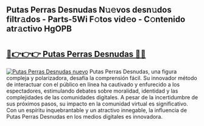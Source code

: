 ## Putas Perras Desnudas N𝚞𝚎vos desn𝚞dos filtr𝚊dos - Parts-5Wi F𝚘tos vid𝚎o - C𝚘ntenido atr𝚊ctivo HgOPB

# <h2><a href="http://mb5cubj.tromn.icu/?c=Putas+Perras+Desnudas">🔗👉👉👉 Putas Perras Desnudas 🔗🔗</a></h2>

[![Putas Perras Desnudas nuevo](https://i.imgur.com/pEAQMta.gif)](http://mb5cubj.tromn.icu/?c=Putas+Perras+Desnudas)
Putas Perras Desnudas, una figura compleja y polarizadora, desafía la comprensión fácil. Su innovador método de interactuar con el público en línea ha cautivado y enfurecido a los espectadores, estimulando debates sobre moralidad, identidad y las complejidades de las comunidades digitales. A pesar de la incertidumbre de sus próximos pasos, su impacto en la comunidad virtual es significativo. Con un espíritu inquebrantable y un atractivo innegable, la influencia de Putas Perras Desnudas en los medios digitales es innovadora.
